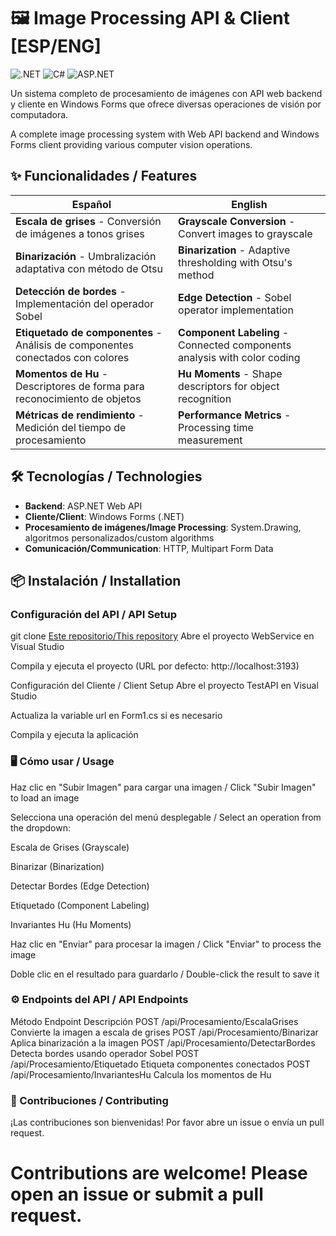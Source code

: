 # 🖼️ Image Processing API & Client [ESP/ENG]

![.NET](https://img.shields.io/badge/.NET-5C2D91?style=for-the-badge&logo=.net&logoColor=white)
![C#](https://img.shields.io/badge/C%23-239120?style=for-the-badge&logo=c-sharp&logoColor=white)
![ASP.NET](https://img.shields.io/badge/ASP.NET-5C2D91?style=for-the-badge&logo=.net&logoColor=white)

Un sistema completo de procesamiento de imágenes con API web backend y cliente en Windows Forms que ofrece diversas operaciones de visión por computadora.

A complete image processing system with Web API backend and Windows Forms client providing various computer vision operations.

## ✨ Funcionalidades / Features

| Español | English |
|---------|---------|
| **Escala de grises** - Conversión de imágenes a tonos grises | **Grayscale Conversion** - Convert images to grayscale |
| **Binarización** - Umbralización adaptativa con método de Otsu | **Binarization** - Adaptive thresholding with Otsu's method |
| **Detección de bordes** - Implementación del operador Sobel | **Edge Detection** - Sobel operator implementation |
| **Etiquetado de componentes** - Análisis de componentes conectados con colores | **Component Labeling** - Connected components analysis with color coding |
| **Momentos de Hu** - Descriptores de forma para reconocimiento de objetos | **Hu Moments** - Shape descriptors for object recognition |
| **Métricas de rendimiento** - Medición del tiempo de procesamiento | **Performance Metrics** - Processing time measurement |

## 🛠️ Tecnologías / Technologies

- **Backend**: ASP.NET Web API
- **Cliente/Client**: Windows Forms (.NET)
- **Procesamiento de imágenes/Image Processing**: System.Drawing, algoritmos personalizados/custom algorithms
- **Comunicación/Communication**: HTTP, Multipart Form Data

## 📦 Instalación / Installation

### Configuración del API / API Setup

git clone [Este repositorio/This repository](https://github.com/MaxiCRG05/API_IMG_Processing.git) Abre el proyecto WebService en Visual Studio

Compila y ejecuta el proyecto (URL por defecto: http://localhost:3193)

Configuración del Cliente / Client Setup
Abre el proyecto TestAPI en Visual Studio

Actualiza la variable url en Form1.cs si es necesario

Compila y ejecuta la aplicación

### 🖥️ Cómo usar / Usage
Haz clic en "Subir Imagen" para cargar una imagen / Click "Subir Imagen" to load an image

Selecciona una operación del menú desplegable / Select an operation from the dropdown:

Escala de Grises (Grayscale)

Binarizar (Binarization)

Detectar Bordes (Edge Detection)

Etiquetado (Component Labeling)

Invariantes Hu (Hu Moments)

Haz clic en "Enviar" para procesar la imagen / Click "Enviar" to process the image

Doble clic en el resultado para guardarlo / Double-click the result to save it

### ⚙️ Endpoints del API / API Endpoints
Método	Endpoint	Descripción
POST	/api/Procesamiento/EscalaGrises	Convierte la imagen a escala de grises
POST	/api/Procesamiento/Binarizar	Aplica binarización a la imagen
POST	/api/Procesamiento/DetectarBordes	Detecta bordes usando operador Sobel
POST	/api/Procesamiento/Etiquetado	Etiqueta componentes conectados
POST	/api/Procesamiento/InvariantesHu	Calcula los momentos de Hu

### 🤝 Contribuciones / Contributing
¡Las contribuciones son bienvenidas! Por favor abre un issue o envía un pull request.

# Contributions are welcome! Please open an issue or submit a pull request.

